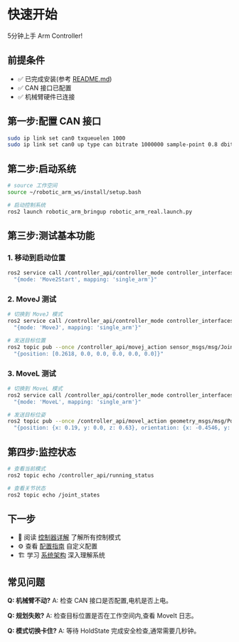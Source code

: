 # 快速开始

5分钟上手 Arm Controller!

## 前提条件

- ✅ 已完成安装(参考 [README.md](../README.md#安装))
- ✅ CAN 接口已配置
- ✅ 机械臂硬件已连接

## 第一步:配置 CAN 接口

```bash
sudo ip link set can0 txqueuelen 1000
sudo ip link set can0 up type can bitrate 1000000 sample-point 0.8 dbitrate 5000000 dsample-point 0.75 fd on loopback off restart-ms 100
```

## 第二步:启动系统

```bash
# source 工作空间
source ~/robotic_arm_ws/install/setup.bash

# 启动控制系统
ros2 launch robotic_arm_bringup robotic_arm_real.launch.py
```

## 第三步:测试基本功能

### 1. 移动到启动位置

```bash
ros2 service call /controller_api/controller_mode controller_interfaces/srv/WorkMode \
  "{mode: 'Move2Start', mapping: 'single_arm'}"
```

### 2. MoveJ 测试

```bash
# 切换到 MoveJ 模式
ros2 service call /controller_api/controller_mode controller_interfaces/srv/WorkMode \
  "{mode: 'MoveJ', mapping: 'single_arm'}"

# 发送目标位置
ros2 topic pub --once /controller_api/movej_action sensor_msgs/msg/JointState \
  "{position: [0.2618, 0.0, 0.0, 0.0, 0.0, 0.0]}"
```

### 3. MoveL 测试

```bash
# 切换到 MoveL 模式
ros2 service call /controller_api/controller_mode controller_interfaces/srv/WorkMode \
  "{mode: 'MoveL', mapping: 'single_arm'}"

# 发送目标位姿
ros2 topic pub --once /controller_api/movel_action geometry_msgs/msg/Pose \
  "{position: {x: 0.19, y: 0.0, z: 0.63}, orientation: {x: -0.4546, y: 0.4546, z: -0.5417, w: 0.5417}}"
```

## 第四步:监控状态

```bash
# 查看当前模式
ros2 topic echo /controller_api/running_status

# 查看关节状态
ros2 topic echo /joint_states
```

## 下一步

- 📖 阅读 [控制器详解](CONTROLLERS.md) 了解所有控制模式
- ⚙️ 查看 [配置指南](CONFIGURATION.md) 自定义配置
- 🏗️ 学习 [系统架构](ARCHITECTURE.md) 深入理解系统

## 常见问题

**Q: 机械臂不动?**
A: 检查 CAN 接口是否配置,电机是否上电。

**Q: 规划失败?**
A: 检查目标位置是否在工作空间内,查看 MoveIt 日志。

**Q: 模式切换卡住?**
A: 等待 HoldState 完成安全检查,通常需要几秒钟。